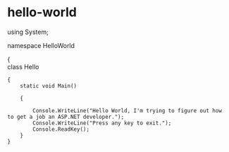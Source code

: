 # hello-world


using System;

namespace HelloWorld

{    
   class Hello 
   
    {        
        static void Main() 
        
        {
        
            Console.WriteLine("Hello World, I'm trying to figure out how to get a job an ASP.NET developer.");            
            Console.WriteLine("Press any key to exit.");
            Console.ReadKey();
        }
    }
